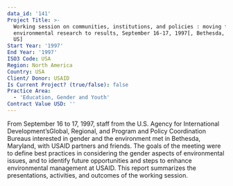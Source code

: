 ```yaml
---
data_id: '141'
Project Title: >-
  Working session on communities, institutions, and policies : moving from
  environmental research to results, September 16-17, 1997[, Bethesda, Maryland,
  US]
Start Year: '1997'
End Year: '1997'
ISO3 Code: USA
Region: North America
Country: USA
Client/ Donor: USAID
Is Current Project? (true/false): false
Practice Area:
  - 'Education, Gender and Youth'
Contract Value USD: ''
---
```

From September 16 to 17, 1997, staff from the U.S. Agency for International Development’sGlobal, Regional, and Program and Policy Coordination Bureaus interested in gender and the environment met in Bethesda, Maryland, with USAID partners and friends. The goals of the meeting were to define best practices in considering the gender aspects of environmental issues, and to identify future opportunities and steps to enhance environmental management at USAID. This report summarizes the presentations, activities, and outcomes of the working session.